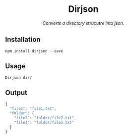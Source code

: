 <div align=center>
  <h1>Dirjson</h1>
  <h6>Converts a directory strucutre into json.</h6>
</div>

## Installation

```shell
npm install dirjson --save
```

## Usage

```shell
Dirjson dir/
```

## Output
```javascript
{
  "file1": "file1.txt",
  "folder": {
    "file2": "folder/file2.txt",
    "file3": "folder/file3.txt"
  }
}
```

